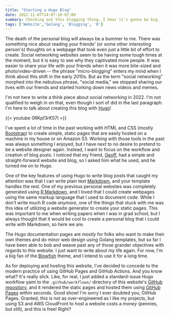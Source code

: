 ```yaml
---
title: "Starting a Hugo Blog"
date: 2022-11-07T14:07:10-07:00
summary: Checking out this blogging thing. I hear it's gonna be big.
tags: ['Website','Golang', 'Blogging', 'R']
---
```


The death of the personal blog will always be a bummer to me. There was something nice about reading your friends' (or some other interesting person's) thoughts on a webpage that took even just a little bit of effort to create. Social networking websites seem to be having some tough times at the moment, but it is easy to see why they captivated more people. It was easier to share your life with your friends when it was more bite-sized and photo/video-driven -- the phrase "micro-blogging" enters my mind when I think about this shift in the early 2010s. But as the term "social networking" morphed into the nebulous phrase, "social media," we stopped sharing our lives with our friends and started horking down news videos and memes.

I'm not here to write a think piece about social networking in 2022. I'm not qualified to weigh in on that, even though I sort of did in the last paragraph. I'm here to talk about creating this blog with [Hugo](https://gohugo.io/)!

{{< youtube 0RKpf3rK57I >}}

I've spent a lot of time in the past working with HTML and CSS (mostly [Bootstrap](https://getbootstrap.com/)) to create simple, static pages that are easily hosted on a machine in my house or on Amazon S3. Working with those tools in the past was always something I enjoyed, but I have next to no desire to pretend to be a website designer again. Instead, I want to focus on the workflow and creation of blog posts. I noticed that my friend, [Geoff](https://pado.name/), had a simple and straight-forward website and blog, so I asked him what he used, and he turned me on to Hugo.

One of the key features of using Hugo to write blog posts that caught my attention was that I can write plain text [Markdown](https://daringfireball.net/projects/markdown/), and your template handles the rest. One of my previous personal websites was completely generated using [R Markdown](https://rmarkdown.rstudio.com/), and I loved that I could create webpages using the same markup language that I used to document code. While I don't write much R code _anymore_, one of the things that stuck with me was this idea of utilizing a website generator to create your static pages. This was important to me when writing papers when I was in grad school, but I always thought that it would be cool to create a personal blog that I could write with Markdown, so here we are.

The Hugo documentation pages are _mostly_ for folks who want to make their own themes and do minor web design using Golang templates, but so far I have been able to bob and weave past any of those grander objectives with regards to this website. I just want to write about my life again. For now, I'm a big fan of the [Blowfish](https://nunocoracao.github.io/blowfish/) theme, and I intend to use it for a long time.

As for deploying and hosting this website, I've decided to concede to the modern practice of using GitHub Pages and GitHub Actions. And you know what? It's really slick. Like, for real, I just added a standard-issue Hugo workflow yaml to the `.github/workflows/` directory of this website's [GitHub repository](https://github.com/zfleeman/zfleeman.com), and it rendered the static pages and hosted them using [GitHub Pages](https://pages.github.com/) within seconds. Good show! I'm sorry I ever doubted you, GitHub Pages. Granted, this is not as over-engineered as I like my projects, but using S3 and AWS CloudFront to host a website costs a _money_ (pennies, but still), and this is free! Right?
